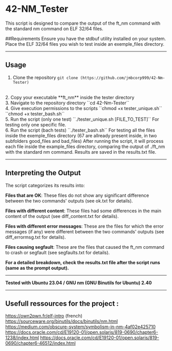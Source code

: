 # 42-NM_Tester
This script is designed to compare the output of the ft_nm command with the standard nm command on ELF 32/64 files.

##Requirements
Ensure you have the stdbuf utility installed on your system.
Place the ELF 32/64 files you wish to test inside an exemple_files directory.

----

## Usage
1. Clone the repository
``git clone (https://github.com/jmbcorp999/42-Nm-Tester)``
<br>
2. Copy your executable **ft_nm** inside the tester directory
<br>
3. Navigate to the repository directory
``cd 42-Nm-Tester``
<br>
4. Give execution permissions to the scripts
``chmod +x tester_unique.sh``
``chmod +x tester_bash.sh``
<br>
5. Run the script (only one test)
``./tester_unique.sh [FILE_TO_TEST]``
For testing only one specific file.
<br>
6. Run the script (bach tests)
``./tester_bash.sh``
For testing all the files inside the exemple_files directory (67 are allready present inside, in two subfolders good_files and bad_files)
After running the script, it will process each file inside the example_files directory, comparing the output of ./ft_nm with the standard nm command. Results are saved in the results.txt file.

----

## Interpreting the Output
The script categorizes its results into:

**Files that are OK**: These files do not show any significant difference between the two commands' outputs (see ok.txt for details).

**Files with different content**: These files had some differences in the main content of the output (see diff_content.txt for details).

**Files with different error messages**: These are the files for which the error messages (if any) were different between the two commands' outputs (see diff_errormsg.txt for details).

**Files causing segfault**: These are the files that caused the ft_nm command to crash or segfault (see segfaults.txt for details).

**For a detailed breakdown, check the results.txt file after the script runs (same as the prompt output).**

----

**Tested with Ubuntu 23.04 / GNU nm (GNU Binutils for Ubuntu) 2.40**

----

## Usefull ressources for the project :
https://own2pwn.fr/elf-intro (french)
https://sourceware.org/binutils/docs/binutils/nm.html
https://medium.com/obscure-system/symbolism-in-nm-4af02e425710
https://docs.oracle.com/cd/E19120-01/open.solaris/819-0690/chapter6-1238/index.html
https://docs.oracle.com/cd/E19120-01/open.solaris/819-0690/chapter6-46512/index.html

